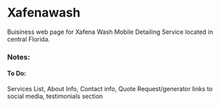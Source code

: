 # Xafenawash
Buisiness web page for Xafena Wash Mobile Detailing Service located in central Florida.

### Notes: 

#### To Do:

Services List, 
About Info,
Contact info,
Quote Request/generator
links to social media, 
testimonials section


